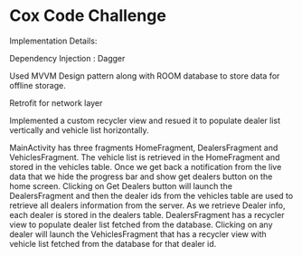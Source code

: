 # Cox Code Challenge

Implementation Details:

Dependency Injection : Dagger

Used MVVM Design pattern along with ROOM database to store data for offline storage.

Retrofit for network layer

Implemented a custom recycler view and resued it to populate dealer list vertically and vehicle list horizontally.

MainActivity has three fragments HomeFragment, DealersFragment and VehiclesFragment. The vehicle list is retrieved 
in the HomeFragment and stored in the vehicles table. Once we get back a notification from the live data that we 
hide the progress bar and show get dealers button on the home screen. Clicking on Get Dealers button will launch the 
DealersFragment and then the dealer ids from the vehicles table are used to retrieve all dealers information from the 
server. As we retrieve Dealer info, each dealer is stored in the dealers table. DealersFragment has a recycler view to
populate dealer list fetched from the database. Clicking on any dealer will launch the VehiclesFragment that has a 
recycler view with vehicle list fetched from the database for that dealer id.


